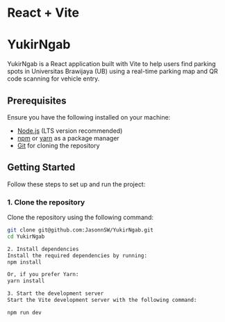 # React + Vite

# YukirNgab

YukirNgab is a React application built with Vite to help users find parking spots in Universitas Brawijaya (UB) using a real-time parking map and QR code scanning for vehicle entry.

## Prerequisites

Ensure you have the following installed on your machine:

- [Node.js](https://nodejs.org/) (LTS version recommended)
- [npm](https://www.npmjs.com/) or [yarn](https://yarnpkg.com/) as a package manager
- [Git](https://git-scm.com/) for cloning the repository

## Getting Started

Follow these steps to set up and run the project:

### 1. Clone the repository

Clone the repository using the following command:

```bash
git clone git@github.com:JasonnSW/YukirNgab.git
cd YukirNgab

2. Install dependencies
Install the required dependencies by running:
npm install

Or, if you prefer Yarn:
yarn install

3. Start the development server
Start the Vite development server with the following command:

npm run dev
